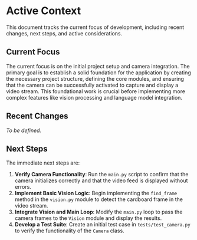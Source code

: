 # Active Context

This document tracks the current focus of development, including recent changes, next steps, and active considerations.

## Current Focus

The current focus is on the initial project setup and camera integration. The primary goal is to establish a solid foundation for the application by creating the necessary project structure, defining the core modules, and ensuring that the camera can be successfully activated to capture and display a video stream. This foundational work is crucial before implementing more complex features like vision processing and language model integration.

## Recent Changes

*To be defined.*

## Next Steps

The immediate next steps are:

1.  **Verify Camera Functionality**: Run the `main.py` script to confirm that the camera initializes correctly and that the video feed is displayed without errors.
2.  **Implement Basic Vision Logic**: Begin implementing the `find_frame` method in the `vision.py` module to detect the cardboard frame in the video stream.
3.  **Integrate Vision and Main Loop**: Modify the `main.py` loop to pass the camera frames to the `Vision` module and display the results.
4.  **Develop a Test Suite**: Create an initial test case in `tests/test_camera.py` to verify the functionality of the `Camera` class.
